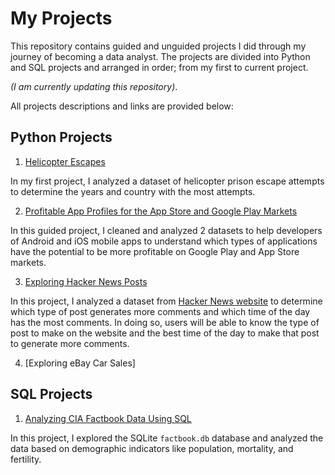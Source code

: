 # My Projects

This repository contains guided and unguided projects I did through my journey of becoming a data analyst.
The projects are divided into Python and SQL projects and arranged in order; from my first to current project. 

*(I am currently updating this repository)*.

All projects descriptions and links are provided below:

## Python Projects
1. [Helicopter Escapes](https://github.com/abdulsharun/projects/blob/main/HelicopterEscapes.ipynb)

In my first project, I analyzed a dataset of helicopter prison escape attempts to determine the years and country with the most attempts.

2. [Profitable App Profiles for the App Store and Google Play Markets](https://github.com/abdulsharun/projects/blob/main/ProfitableAppProfiles.ipynb)

In this guided project, I cleaned and analyzed 2 datasets to help developers of Android and iOS mobile apps to understand which types of applications have the potential to be more profitable on Google Play and App Store markets.

3. [Exploring Hacker News Posts](https://github.com/abdulsharun/projects/blob/main/Hackers-News-Posts.ipynb)

In this project, I analyzed a dataset from [Hacker News website](https://news.ycombinator.com/) to determine which type of post generates more comments and which time of the day has the most comments. In doing so, users will be able to know the type of post to make on the website and the best time of the day to make that post to generate more comments.

4. [Exploring eBay Car Sales]

## SQL Projects
1. [Analyzing CIA Factbook Data Using SQL](https://github.com/abdulsharun/projects/blob/main/Analyzing-CIA-Factbook-Data-Using-SQL.ipynb)
 
In this project, I explored the SQLite `factbook.db` database and analyzed the data based on demographic indicators like population, mortality, and fertility.
